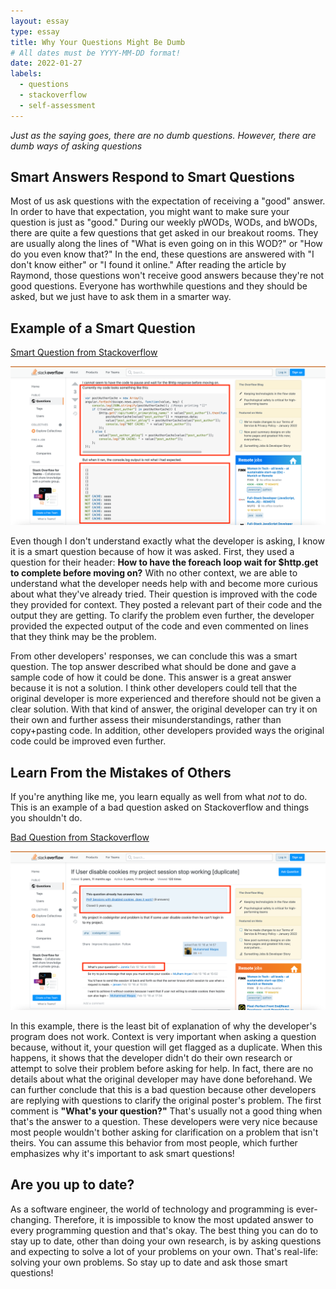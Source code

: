 ```yaml
---
layout: essay
type: essay
title: Why Your Questions Might Be Dumb
# All dates must be YYYY-MM-DD format!
date: 2022-01-27
labels:
  - questions
  - stackoverflow
  - self-assessment
---
```

*Just as the saying goes, there are no dumb questions. However, there are dumb ways of asking questions*

## Smart Answers Respond to Smart Questions

Most of us ask questions with the expectation of receiving a "good" answer. In order to have that expectation, you might want to make sure your question is just as "good." During our weekly pWODs, WODs, and bWODs, there are quite a few questions that get asked in our breakout rooms. They are usually along the lines of "What is even going on in this WOD?" or "How do you even know that?" In the end, these questions are answered with "I don't know either" or "I found it online." After reading the article by Raymond, those questions won't receive good answers because they're not good questions. Everyone has worthwhile questions and they should be asked, but we just have to ask them in a smarter way.

## Example of a Smart Question

<a href="https://stackoverflow.com/questions/37018613/how-to-have-the-foreach-loop-to-wait-for-http-get-to-complete-before-moving-on">Smart Question from Stackoverflow</a>

<div>
  <img class="ui image" src="../images/good-question.png">
</div>

Even though I don't understand exactly what the developer is asking, I know it is a smart question because of how it was asked. First, they used a question for their header: **How to have the foreach loop wait for $http.get to complete before moving on?** With no other context, we are able to understand what the developer needs help with and become more curious about what they've already tried. Their question is improved with the code they provided for context. They posted a relevant part of their code and the output they are getting. To clarify the problem even further, the developer provided the expected output of the code and even commented on lines that they think may be the problem. 

From other developers' responses, we can conclude this was a smart question. The top answer described what should be done and gave a sample code of how it could be done. This answer is a great answer because it is not a solution. I think other developers could tell that the original developer is more experienced and therefore should not be given a clear solution. With that kind of answer, the original developer can try it on their own and further assess their misunderstandings, rather than copy+pasting code. In addition, other developers provided ways the original code could be improved even further.

## Learn From the Mistakes of Others

If you're anything like me, you learn equally as well from what *not* to do. This is an example of a bad question asked on Stackoverflow and things you shouldn't do.

<a href="https://stackoverflow.com/questions/35318513/if-user-disable-cookies-my-project-session-stop-working?noredirect=1&lq=1">Bad Question from Stackoverflow</a>

<div>
  <img class="ui image" src="../images/bad-question.png">
</div>

In this example, there is the least bit of explanation of why the developer's program does not work.
Context is very important when asking a question because, without it, your question will get flagged as a duplicate. When this happens, it shows that the developer didn't do their own research or attempt to solve their problem before asking for help. In fact, there are no details about what the original developer may have done beforehand. We can further conclude that this is a bad question because other developers are replying with questions to clarify the original poster's problem. The first comment is **"What's your question?"** That's usually not a good thing when that's the answer to a question. These developers were very nice because most people wouldn't bother asking for clarification on a problem that isn't theirs. You can assume this behavior from most people, which further emphasizes why it's important to ask smart questions!

## Are you up to date?

As a software engineer, the world of technology and programming is ever-changing. Therefore, it is impossible to know the most updated answer to every programming question and that's okay. The best thing you can do to stay up to date, other than doing your own research, is by asking questions and expecting to solve a lot of your problems on your own. That's real-life: solving your own problems. So stay up to date and ask those smart questions!

